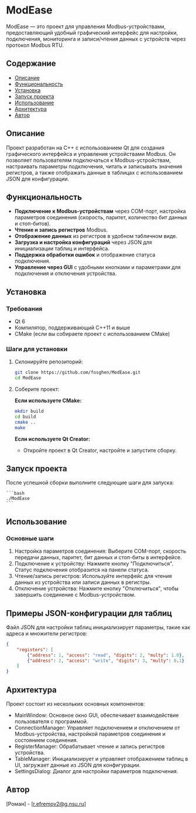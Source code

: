 # ModEase

ModEase — это проект для управления Modbus-устройствами, предоставляющий удобный графический интерфейс для настройки, подключения, мониторинга и записи/чтения данных с устройств через протокол Modbus RTU.

## Содержание

- [Описание](#описание)
- [Функциональность](#функциональность)
- [Установка](#установка)
- [Запуск проекта](#запуск-проекта)
- [Использование](#использование)
- [Архитектура](#архитектура)
- [Автор](#автор)

## Описание

Проект разработан на C++ с использованием Qt для создания графического интерфейса и управления устройствами Modbus. Он позволяет пользователям подключаться к Modbus-устройствам, настраивать параметры подключения, читать и записывать значения регистров, а также отображать данные в таблицах с использованием JSON для конфигурации.

## Функциональность

- **Подключение к Modbus-устройствам** через COM-порт, настройка параметров соединения (скорость, паритет, количество бит данных и стоп-битов).
- **Чтение и запись регистров** Modbus.
- **Отображение данных** из регистров в удобном табличном виде.
- **Загрузка и настройка конфигураций** через JSON для инициализации таблиц и интерфейса.
- **Поддержка обработки ошибок** и отображение статуса подключения.
- **Управление через GUI** с удобными кнопками и параметрами для подключения и отключения устройства.

## Установка

### Требования

- Qt 6
- Компилятор, поддерживающий C++11 и выше
- CMake (если вы собираете проект с использованием CMake)

### Шаги для установки

1. Склонируйте репозиторий:

    ```bash
    git clone https://github.com/fosghen/ModEase.git
    cd ModEase
    ```

2. Соберите проект:

   **Если используете CMake:**

    ```bash
    mkdir build
    cd build
    cmake ..
    make
    ```

   **Если используете Qt Creator:**

    - Откройте проект в Qt Creator, настройте и запустите сборку.

## Запуск проекта

После успешной сборки выполните следующие шаги для запуска:

	```bash
	./ModEase
	```
## Использование
### Основные шаги

   1. Настройка параметров соединения: Выберите COM-порт, скорость передачи данных, паритет, бит данных и стоп-биты в интерфейсе.
   2. Подключение к устройству: Нажмите кнопку "Подключиться". Статус подключения отобразится на панели статуса.
   3. Чтение/запись регистров: Используйте интерфейс для чтения данных из устройства или записи данных в регистры.
   4. Отключение устройства: Нажмите кнопку "Отключиться", чтобы завершить соединение с Modbus-устройством.

## Примеры JSON-конфигурации для таблиц

Файл JSON для настройки таблиц инициализирует параметры, такие как адреса и множители регистров:
```json
{
    "registers": [
        {"address": 1, "access": "read", "digits": 2, "multy": 1.0},
        {"address": 2, "access": "write", "digits": 3, "multy": 0.1}
    ]
}
```

## Архитектура
Проект состоит из нескольких основных компонентов:

   - MainWindow: Основное окно GUI, обеспечивает взаимодействие пользователя с программой.
   - ConnectionManager: Управляет подключением и отключением от Modbus-устройства, настройкой параметров соединения и состоянием соединения.
   - RegisterManager: Обрабатывает чтение и запись регистров устройства.
   - TableManager: Инициализирует и управляет отображением таблиц в UI, загружает данные из JSON для конфигурации.
   - SettingsDialog: Диалог для настройки параметров подключения.
   

## Автор

[Роман] - [r.efremov2@g.nsu.ru]